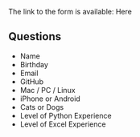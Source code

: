 
The link to the form is available: Here

## Questions

- Name
- Birthday
- Email 
- GitHub 
- Mac / PC / Linux
- iPhone or Android
- Cats or Dogs
- Level of Python Experience
- Level of Excel Experience